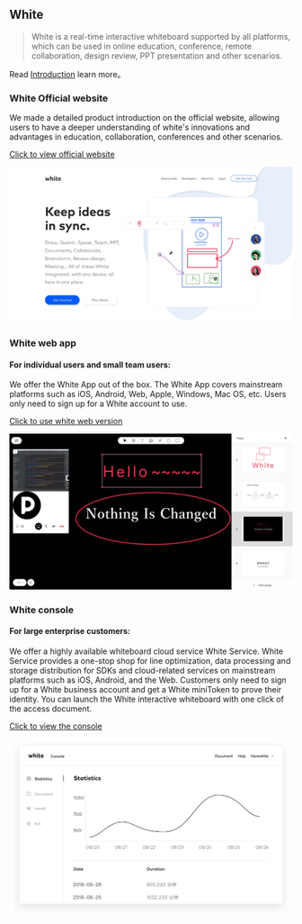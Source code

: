 ## White

> White is a real-time interactive whiteboard supported by all platforms, which can be used in online education, conference, remote collaboration, design review, PPT presentation and other scenarios.

Read [Introduction](/en-uk/v2/introduction.md) learn more。

### White Official website

We made a detailed product introduction on the official website, allowing users to have a deeper understanding of white's innovations and advantages in education, collaboration, conferences and other scenarios.

[Click to view official website](https://www.herewhite.com)

![demo-2.png](./_images/en-uk/landing_page.jpg)

### White web app

#### For individual users and small team users:

We offer the White App out of the box. The White App covers mainstream platforms such as iOS, Android, Web, Apple, Windows, Mac OS, etc. Users only need to sign up for a White account to use.

[Click to use white web version](https://usapp.herewhite.com)

![demo-2.png](./_images/en-uk/web_app.png)

### White console

#### For large enterprise customers:

We offer a highly available whiteboard cloud service White Service. White Service provides a one-stop shop for line optimization, data processing and storage distribution for SDKs and cloud-related services on mainstream platforms such as iOS, Android, and the Web. Customers only need to sign up for a White business account and get a White miniToken to prove their identity. You can launch the White interactive whiteboard with one click of the access document.

[Click to view the console](https://console.herewhite.com)

![demo-2.png](./_images/en-uk/console_page.jpg)
